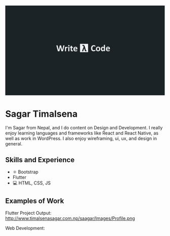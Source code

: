 ![Design and Development](https://github.com/Sagar1555/timalsenasagar.com.np/blob/master/img/Hdmlab.png)

# Sagar Timalsena
I'm Sagar from Nepal, and I do content on Design and Development. I really enjoy learning languages and frameworks like React and React Native, as well as work in WordPress. I also enjoy wireframing, ui, ux, and design in general. 

## Skills and Experience
* ⚛ Bootstrap
*  Flutter
* 💻 HTML, CSS, JS

## Examples of Work 
Flutter Project Output:
http://www.timalsenasagar.com.np/saagar/Images/Profile.png


Web Development:



